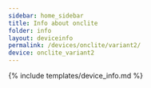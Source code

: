 ```yaml
---
sidebar: home_sidebar
title: Info about onclite
folder: info
layout: deviceinfo
permalink: /devices/onclite/variant2/
device: onclite_variant2
---
```

{% include templates/device_info.md %}
